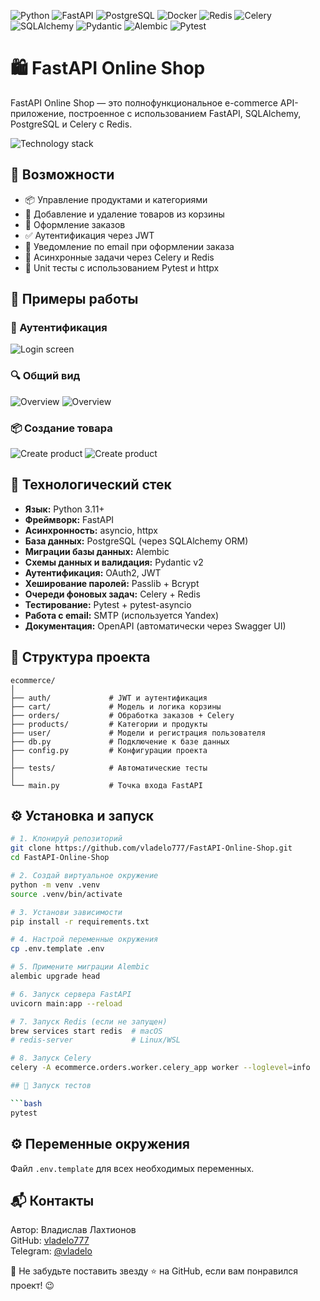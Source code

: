 <p align="left">
  <img src="https://img.shields.io/badge/Python-3.11-blue?style=for-the-badge&logo=python&logoColor=white&labelColor=101010&logoWidth=20&color=blue" alt="Python" />
  <img src="https://img.shields.io/badge/FastAPI-0.115.12-009688?style=for-the-badge&logo=fastapi&logoColor=white&labelColor=101010&logoWidth=20" alt="FastAPI" />
  <img src="https://img.shields.io/badge/PostgreSQL-17-336791?style=for-the-badge&logo=postgresql&logoColor=white&labelColor=101010&logoWidth=20" alt="PostgreSQL" />
  <img src="https://img.shields.io/badge/Docker-container-2496ED?style=for-the-badge&logo=docker&logoColor=white&labelColor=101010&logoWidth=20" alt="Docker" />
  <img src="https://img.shields.io/badge/Redis-broker-DC382D?style=for-the-badge&logo=redis&logoColor=white&labelColor=101010&logoWidth=20" alt="Redis" />
  <img src="https://img.shields.io/badge/Celery-tasks-37814A?style=for-the-badge&logo=celery&logoColor=white&labelColor=101010&logoWidth=20" alt="Celery" />
  <img src="https://img.shields.io/badge/SQLAlchemy-ORM-9E3F8F?style=for-the-badge&logo=alchemy&logoColor=white&labelColor=101010&logoWidth=20" alt="SQLAlchemy" />
  <img src="https://img.shields.io/badge/Pydantic-validation-0066CC?style=for-the-badge&logo=pydantic&logoColor=white&labelColor=101010&logoWidth=20" alt="Pydantic" />
  <img src="https://img.shields.io/badge/Alembic-migrations-92B300?style=for-the-badge&logo=alembic&logoColor=white&labelColor=101010&logoWidth=20" alt="Alembic" />
  <img src="https://img.shields.io/badge/Pytest-tests-FF5F00?style=for-the-badge&logo=pytest&logoColor=white&labelColor=101010&logoWidth=20" alt="Pytest" />
</p>

# 🛍️ FastAPI Online Shop

FastAPI Online Shop — это полнофункциональное e-commerce API-приложение, построенное с использованием FastAPI, SQLAlchemy, PostgreSQL и Celery с Redis.

![Technology stack](docs/screenshots/technology-stack.png)

## 🚀 Возможности

- 📦 Управление продуктами и категориями
- 🛒 Добавление и удаление товаров из корзины
- 🧾 Оформление заказов
- ✅ Аутентификация через JWT
- 📧 Уведомление по email при оформлении заказа
- 🧵 Асинхронные задачи через Celery и Redis
- 🧪 Unit тесты с использованием Pytest и httpx

## 📸 Примеры работы

### 🔐 Аутентификация
![Login screen](docs/screenshots/login.png)

### 🔍 Общий вид
![Overview](docs/screenshots/overview-1.png)
![Overview](docs/screenshots/overview-2.png)

### 📦 Создание товара
![Create product](docs/screenshots/create-product-1.png)
![Create product](docs/screenshots/create-product-2.png)

## 🧰 Технологический стек

- **Язык:** Python 3.11+
- **Фреймворк:** FastAPI
- **Асинхронность:** asyncio, httpx
- **База данных:** PostgreSQL (через SQLAlchemy ORM)
- **Миграции базы данных:** Alembic
- **Схемы данных и валидация:** Pydantic v2
- **Аутентификация:** OAuth2, JWT
- **Хеширование паролей:** Passlib + Bcrypt
- **Очереди фоновых задач:** Celery + Redis
- **Тестирование:** Pytest + pytest-asyncio
- **Работа с email:** SMTP (используется Yandex)
- **Документация:** OpenAPI (автоматически через Swagger UI)


## 📂 Структура проекта

```
ecommerce/
│
├── auth/             # JWT и аутентификация
├── cart/             # Модель и логика корзины
├── orders/           # Обработка заказов + Celery
├── products/         # Категории и продукты
├── user/             # Модели и регистрация пользователя
├── db.py             # Подключение к базе данных
├── config.py         # Конфигурации проекта
│
├── tests/            # Автоматические тесты
│
└── main.py           # Точка входа FastAPI
```

## ⚙️ Установка и запуск

```bash
# 1. Клонируй репозиторий
git clone https://github.com/vladelo777/FastAPI-Online-Shop.git
cd FastAPI-Online-Shop

# 2. Создай виртуальное окружение
python -m venv .venv
source .venv/bin/activate

# 3. Установи зависимости
pip install -r requirements.txt

# 4. Настрой переменные окружения
cp .env.template .env

# 5. Примените миграции Alembic
alembic upgrade head

# 6. Запуск сервера FastAPI
uvicorn main:app --reload

# 7. Запуск Redis (если не запущен)
brew services start redis  # macOS
# redis-server             # Linux/WSL

# 8. Запуск Celery
celery -A ecommerce.orders.worker.celery_app worker --loglevel=info

## 🧪 Запуск тестов

```bash
pytest
```

## ⚙️ Переменные окружения

Файл `.env.template` для всех необходимых переменных.


## 📬 **Контакты**

Автор: Владислав Лахтионов  
GitHub: [vladelo777](https://github.com/vladelo777)  
Telegram: [@vladelo](https://t.me/vladelo)  

💌 Не забудьте поставить звезду ⭐ на GitHub, если вам понравился проект! 😉
